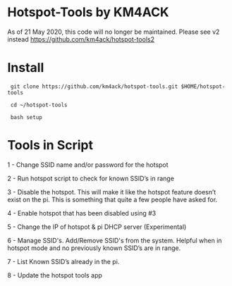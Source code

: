 # Hotspot-Tools by KM4ACK

As of 21 May 2020, this code will no longer be maintained. Please see v2 instead https://github.com/km4ack/hotspot-tools2

# Install

     git clone https://github.com/km4ack/hotspot-tools.git $HOME/hotspot-tools 

     cd ~/hotspot-tools

     bash setup

# Tools in Script

1 - Change SSID name and/or password for the hotspot 

2 - Run hotspot script to check for known SSID’s in range

3 - Disable the hotspot. This will make it like the hotspot feature doesn’t exist on the pi. This is something that quite a few people have asked for.

4 - Enable hotspot that has been disabled using #3

5 - Change the IP of hotspot & pi DHCP server (Experimental)

6 - Manage SSID's. Add/Remove SSID's from the system. Helpful when in hotspot mode and no previously known SSID’s are in range.

7 - List Known SSID’s already in the pi.

8 - Update the hotspot tools app

